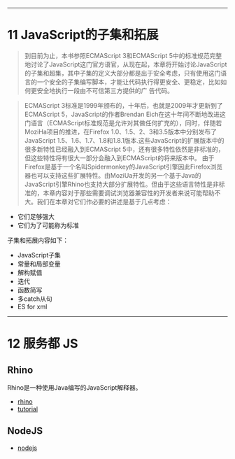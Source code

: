 
---
# 11 JavaScript的子集和拓展

>到目前为止，本书参照ECMAScript 3和ECMAScript 5中的标准规范完整地讨论了JavaScript这门官方语官，从现在起，本章将开始讨论JavaScript的子集和超集，其中子集的定义大部分都是出于安全考虑，只有使用这门语言的一个安全的子集编写脚本，才能让代码执行得更安全、更稳定，比如如何更安全地执行一段由不可信第三方提供的广 
告代码。

>ECMAScript 3标准是1999年颁布的，十年后，也就是2009年才更新到了ECMAScript 5，JavaScript的作者Brendan Eich在这十年间不断地改进这门语言（ECMAScript标准规范是允许对其做任何扩充的），同时，伴随若MoziHa项目的推进，在Firefox 1.0、1.5、2、3和3.5版本中分别发布了JavaScript 1.5、1.6、1.7、1.8和1.8.1版本.这些JavaScript的扩展版本中的很多新特性已经融入到ECMAScript 5中，还有很多特性依然是非标准的，但这些特性将有很大一部分会融入到ECMAScript的将来版本中。 由于Firefox是基于一个名叫Spidermonkey的JavaScript引擎因此Firefox浏览器也可以支持这些扩展特性。由MoziUa开发的另一个基于Java的JavaScript引擎Rhino也支持大部分扩展特性。但由于这些语言特性是非标准的，本章内容对于那些需要调试浏览器兼容性的开发者来说可能帮助不大。我们在本章对它们作必要的讲述是基于几点考虑：

- 它们足够强大
- 它们为了可能称为标准

子集和拓展内容如下：

- JavaScript子集
- 常量和局部变量
- 解构赋值
- 迭代
- 函数简写
- 多catch从句
- ES for xml

---
#  12 服务都 JS

## Rhino

Rhino是一种使用Java编写的JavaScript解释器。

- [rhino](https://github.com/mozilla/rhino)
- [tutorial](https://developer.mozilla.org/en-US/docs/Mozilla/Projects/Rhino/Embedding_tutorial)

## NodeJS

- [nodejs](https://nodejs.org/zh-cn/)


